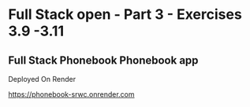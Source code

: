 # Full Stack open - Part 3 - Exercises 3.9 -3.11

## Full Stack Phonebook Phonebook app

Deployed On Render

https://phonebook-srwc.onrender.com